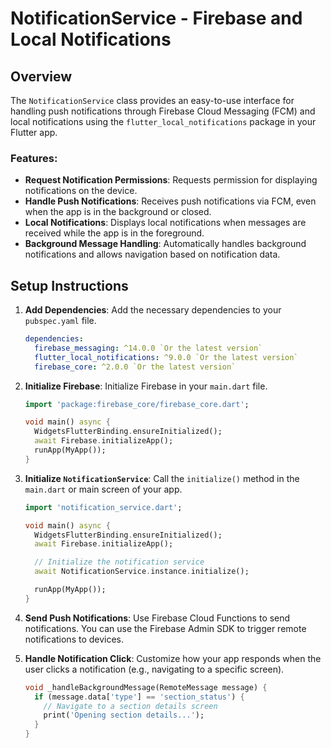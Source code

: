 # NotificationService - Firebase and Local Notifications

## Overview
The `NotificationService` class provides an easy-to-use interface for handling push notifications through Firebase Cloud Messaging (FCM) and local notifications using the `flutter_local_notifications` package in your Flutter app.

### Features:
- **Request Notification Permissions**: Requests permission for displaying notifications on the device.
- **Handle Push Notifications**: Receives push notifications via FCM, even when the app is in the background or closed.
- **Local Notifications**: Displays local notifications when messages are received while the app is in the foreground.
- **Background Message Handling**: Automatically handles background notifications and allows navigation based on notification data.

## Setup Instructions
1. **Add Dependencies**: Add the necessary dependencies to your `pubspec.yaml` file.

    ```yaml
    dependencies:
      firebase_messaging: ^14.0.0 `Or the latest version`
      flutter_local_notifications: ^9.0.0 `Or the latest version`
      firebase_core: ^2.0.0 `Or the latest version`
    ```

2. **Initialize Firebase**: Initialize Firebase in your `main.dart` file.

    ```dart
    import 'package:firebase_core/firebase_core.dart';

    void main() async {
      WidgetsFlutterBinding.ensureInitialized();
      await Firebase.initializeApp();
      runApp(MyApp());
    }
    ```

3. **Initialize `NotificationService`**: Call the `initialize()` method in the `main.dart` or main screen of your app.

    ```dart
    import 'notification_service.dart'; 

    void main() async {
      WidgetsFlutterBinding.ensureInitialized();
      await Firebase.initializeApp();

      // Initialize the notification service
      await NotificationService.instance.initialize();

      runApp(MyApp());
    }
    ```

4. **Send Push Notifications**: Use Firebase Cloud Functions to send notifications. You can use the Firebase Admin SDK to trigger remote notifications to devices.

5. **Handle Notification Click**: Customize how your app responds when the user clicks a notification (e.g., navigating to a specific screen).

    ```dart
    void _handleBackgroundMessage(RemoteMessage message) {
      if (message.data['type'] == 'section_status') {
        // Navigate to a section details screen
        print('Opening section details...');
      }
    }
    ```

